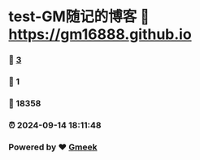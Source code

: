# test-GM随记的博客 :link: https://gm16888.github.io 
### :page_facing_up: [3](https://gm16888.github.io/tag.html) 
### :speech_balloon: 1 
### :hibiscus: 18358 
### :alarm_clock: 2024-09-14 18:11:48 
### Powered by :heart: [Gmeek](https://github.com/Meekdai/Gmeek)

